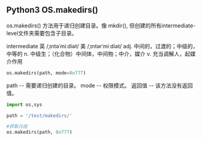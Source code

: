 ## Python3 OS.makedirs()

os.makedirs() 方法用于递归创建目录。像 mkdir(), 但创建的所有intermediate-level文件夹需要包含子目录。

intermediate 英 /ˌɪntəˈmiːdiət/  美 /ˌɪntərˈmiːdiət/ adj. 中间的，过渡的；中级的，中等的 n. 中级生；（化合物）中间体，中间物；中介，媒介 v. 充当调解人，起媒介作用

```python
os.makedirs(path, mode=0o777)
```

path -- 需要递归创建的目录。
mode -- 权限模式。
返回值 -- 该方法没有返回值。

```python
import os,sys

path = '/test/makedirs/'

#获取元组
os.makedirs(path, 0o777)
```